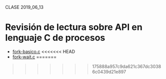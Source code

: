 CLASE 2019_06_13

# Revisión de lectura sobre API en lenguaje C de procesos

* [fork-basico.c](fork-basico.c)
<<<<<<< HEAD
* [fork-wait.c](fork-wait.c)
=======
>>>>>>> 175888a957c9da621c367dc30386c0439d21e897
